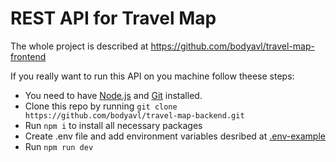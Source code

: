 # REST API for Travel Map
The whole project is described at https://github.com/bodyavl/travel-map-frontend

If you really want to run this API on you machine follow theese steps:
- You need to have [Node.js](https://nodejs.org/en) and [Git](https://git-scm.com/downloads) installed.
- Clone this repo by running `git clone https://github.com/bodyavl/travel-map-backend.git`
- Run `npm i` to install all necessary packages
- Create .env file and add environment variables desribed at [.env-example](.env-example)
- Run `npm run dev`
